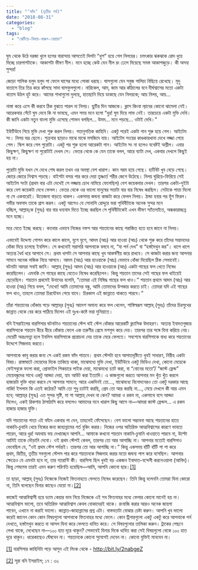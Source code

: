 ```yaml
---
title: "‘ফাঁদ’ (তৃতীয় পর্ব)"
date: "2018-08-31"
categories: 
  - "blog"
tags: 
  - "ঝেটিয়ে-বিদায়-করুন-বেয়াড়া"
---
```


ঘুম থেকে উঠে দরজা খুলে হলের বারান্দায় আসতেই দিলটা “খুশ” হয়ে গেল নিলয়ের। চমৎকার ঝকঝকে রোদ ধুয়ে দিচ্ছে চারপাশটাকে। আকাশটা ভীষণ নীল। মনে হচ্ছে কেউ যেন নীল রং ঢেলে দিয়েছে সমস্ত আকাশজুড়ে। কী অসহ্য সুন্দর!

জোড়া শালিক হলুদ হলুদ পা ফেলে ঘাসের মধ্যে পোকা ধরছে। ঘাসগুলো যেন সবুজ গালিচা বিছিয়ে রেখেছে। মৃদু বাতাসে তির তির করে কাঁপছে সাদা ঘাসফুলগুলো। নারিকেল, আম, জাম আর কাঁঠালের বনে দীর্ঘশ্বাসের মতো একটা বাতাস উঠল হুট করে। আমের শাখাগুলো দুলছে, হাতছানি দিয়ে ডাকছে যেন নিলয়কে; আয় নিলয়, আয়...

নাস্তা করে এসে কী করবে ঠিক বুঝতে পারল না নিলয়। ছুটির দিন আজকে। ক্লাস কিংবা ল্যাবের কোনো ঝামেলা নেই। আরেকবার সেঁটে ঘুম দেবে কি না ভাবছে, এমন সময় মনে হলো “ধুর! ঘুম দিয়ে লাভ নেই। তারচেয়ে একটা মুভি দেখি। কী জানি একটা নতুন বাংলা মুভি এসেছে শোভন বলছিল... উমম... মনে পড়ছে... ওটাই দেখি।”

ইউটিউবে গিয়ে মুভি দেখা শুরু করল নিলয়। গতানুগতিক কাহিনি। একটু পরেই একটা গান শুরু হয়ে গেল। আইটেম সং। নিলয় ভদ্র ছেলে। শুক্রবার ছাড়াও মাঝে মাঝে মসজিদে যায়। আইটেম সংয়ের কাণ্ডকারখানা দেখে লজ্জা পেয়ে গেল। স্কিপ করে গেল পুরোটা। একটু পর শুরু হলো আরেকটা গান। আইটেম সং না হলেও যথেষ্টই অশ্লীল। এবার কিছুক্ষণ, কিছুক্ষণ না পুরোটাই দেখল সে। ভেতর থেকে কে যেন তাকে বলল, আরে ব্যাটা দেখ, একবার দেখলে কিছুই হয় না।

পুরোটা মুভি যখন সে দেখে শেষ করল তখন ওর অবস্থা বেশ খারাপ। কান গরম হয়ে গেছে। হার্টবিট খুব বেড়ে গেছে। জোরে জোরে নিশ্বাস পড়ছে। বাইশটা বসন্ত পার করে দেয়া তৃষ্ণার্ত শরীর জেগে উঠেছে। নিলয় ঘুরিয়ে-ফিরিয়ে সেই আইটেম সংটা (প্রথম বার এটা দেখেই সে লজ্জায় চোখ নামিয়ে ফেলেছিল) বেশ কয়েকবার দেখল। তারপর একটা-দুইটা করে বেশ কয়েকটা দেখে ফেলল। ভেতর থেকে ওর ভালো মানুষের সত্তাটা বার বার নিষেধ করছিল। সেটাকে পাত্তা দিলো না সে একবারেই। উত্তেজনা বাড়তে থাকল। একসময় জঘন্য কাজটা করে ফেলল নিলয়। ঠান্ডা হবার পর হুঁশ ফিরল। গভীর অবসাদ তাকে গ্রাস করল। একটু আগেও যে সোনালি রোদ্দুরে ভরা পৃথিবীটাকে অনেক সুন্দর মনে হচ্ছিল, আল্লাহ্‌কে (সুবঃ) বার বার ধন্যবাদ দিতে ইচ্ছে করছিল সে পৃথিবীটাকেই এখন ভীষণ স্যাঁতস্যাঁতে, অন্ধকারাচ্ছন্ন মনে হচ্ছে।

মরে যেতে ইচ্ছে করছে। কতবার এভাবে নিজের নফস আর শয়তানের কাছে পরাজিত হতে হবে জানে না নিলয়।

এভাবেই উদ্দেশ্য গোপন করে কালে কালে, যুগে যুগে, আদম (আঃ) আর হাওয়া (আঃ) থেকে শুরু করে তাঁদের সন্তানদের ধোঁকা দিয়ে চলেছে ইবলিস। সে কখনোই সরাসরি আপনাকে বলবে না, “যা পর্ন দেখ” বা “হস্তমৈথুন কর”। ধাপে ধাপে অত্যন্ত ধৈর্য ধরে আগাবে সে। প্রথম ধাপটা সে আপনার কাছে খুব আকর্ষণীয় করে রাখবে। সে কাজটা করার জন্য আপনার সামনে অনেক লজিক নিয়ে আসবে। আদম (আঃ) আর হাওয়াকে (আঃ) যেভাবে ধোঁকা দিয়েছিল ঠিক সেভাবেই। ঘটনাটা আমরা সবাই জানি। আল্লাহ্‌ (সুবঃ) আদম (আঃ) আর হাওয়াকে (আঃ) একটা গাছের ফল খেতে নিষেধ করেছিলেন। এমনকি সে গাছের কাছে যেতেও নিষেধ করেছিলেন। কিন্তু শয়তান তাদের সেই গাছের ফল খাইয়েই ছেড়েছিল। শয়তান প্রথমেই উনাদের বলেনি, “তোমরা এই নিষিদ্ধ গাছের ফল খাও।” শয়তান প্রথমে আদম (আঃ) আর হাওয়া (আঃ) গিয়ে বলল, “দেখো! আমি তোমাদের বন্ধু, আমি তোমাদের উপকার করতে চাই। তোমরা যদি এই গাছের ফল খাও, তাহলে তোমরা চিরযৌবন পেয়ে যাবে। চিরকাল এই জান্নাতে থাকতে পারবে।”

তাঁরা শয়তানের ধোঁকায় পড়ে আল্লাহ্‌র (সুবঃ) আদেশ অমান্য করে ফল খেলেন, শাস্তিস্বরূপ আল্লাহ্‌ (সুবঃ) তাঁদের চিরসুখের জান্নাত থেকে বের করে পাঠিয়ে দিলেন এই দুঃখ-কষ্টে ভরা দুনিয়াতে।

বনি ইসরাইলের বারসিসার ঘটনাটাও শয়তানের স্টেপ বাই স্টেপ ধোঁকার আরেকটি ক্ল্যাসিক উদাহরণ। অত্যন্ত ইবাদতগুজার বারসিসাকে শয়তান ধীরে ধীরে ধোঁকায় ফেলে এক তরুণীর প্রেমে মশগুল করে দেয়। তারপর তার সঙ্গে যিনা করিয়ে নেয়। মেয়েটি অন্তঃসত্ত্বা হলে ইবলিস বারসিসাকে প্ররোচনা দেয় তাকে মেরে ফেলতে। সবশেষে বারসিসাকে বাধ্য করে শয়তানের উদ্দেশে সিজদাহ করতে।

আপনাকে কাবু করার জন্য সে একই রকম ফাঁদ পাতবে। প্রথম স্টেপটা হবে আপাতদৃষ্টিতে খুবই সাধারণ, নিরীহ একটা বিষয়। রাস্তাঘাটে মেয়েদের দিকে তাকিয়ে থাকা, মাঝেমধ্যে মুভি দেখা, ইউটিউবে একটু ভিডিও দেখা, কোনো মেয়েকে ফেইসবুকে ফলো করা, প্রোফাইল পিকচারে লাইক দেয়া, মাঝেমধ্যে চ্যাট করা, বা “বোনের মতো”/ “জাস্ট ফ্রেন্ড” মেয়েবন্ধুদের সাথে একটু আড্ডা দেয়া, হ্যাং আউট করা ইত্যাদি। এ কাজগুলো করতে আপনার মন খুঁত খুঁত করলে হাজারটা যুক্তি খাড়া করবে সে আপনার সামনে; আরে একদিনই তো..., মাঝেমধ্যে বিনোদনেরও তো একটু দরকার আছে নাকি! ইসলাম কি এতই কঠোর? আমি তো শুধু চ্যাটই করছি, প্রেম তো আর করছি না..., মেয়ে দেখলে কী আর এমন হবে; আল্লাহ্‌র (সুবঃ) এত সুন্দর সৃষ্টি, মা শা আল্লাহ্‌ দেখব না কেন? আমরা ও রকম না, একসাথে বসে আড্ডা দিলেও, একই রিকশায় ঠাসাঠাসি করে বসলেও আমাদের মনে খারাপ কিছু আসে না—আমরা জাস্ট ফ্রেন্ডস... এ রকম হাজার হাজার যুক্তি।

যদি শয়তানের পাতা এই ফাঁদে একবার পা দেন, তাহলেই ফেঁসেছেন। বেশ ভালো সম্ভাবনা আছে শয়তানের হাতে নাকানি-চুবানি খেয়ে নিজের জন্য জাহান্নামের গর্ত বুকিং করার। নিজের ওপর অতিরিক্ত আত্মবিশ্বাসের কারণে ভাবতে পারেন, আরে ধুর! অযথায় ভয় দেখাচ্ছেন আপনি... আমাকে কখনো শয়তান নাকানি-চুবানি খাওয়াতে পারবে না, উল্টো আমিই তাকে দৌড়ানি দেবো। ওই প্রথম স্টেপই কেবল, তারপর তো আর আগাচ্ছি না। আপনার মতোই বারসিসাও ভেবেছিল যে, “ওই প্রথম স্টেপ পর্যন্তই। তারপর তো আর আগাচ্ছি না।” কিন্তু একসময় হাঁটি হাঁটি পা পা করে প্রথম, দ্বিতীয়, তৃতীয় সবগুলো স্টেপস পার করে শয়তানকে সিজদাহ করার মতো জঘন্য পাপ করে বসেছিল। আপনার ক্ষেত্রেও যে এমনটা হবে না, তার গ্যারান্টি কী। বারসিসা ছিল খুবই বড় একজন ইবাদাত-বন্দেগী করনেওয়ালা (আবিদ)। কিন্তু শেষমেষ তারই এমন করুণ পরিণতি হয়েছিল—আমি, আপনি কোনো ছার।[\[1\]](https://www.blogger.com/blogger.g?blogID=606604752833102909#_ftn1)

তা ছাড়া, আল্লাহ্‌ (সুবঃ) নিজেকে নিজেই ফিতনাহতে ফেলতে নিষেধ করেছেন। তিনি কিন্তু বলেননি তোমরা যিনা কোরো না, তিনি বলেছেন যিনার কাছেও যেয়ো না।[\[2\]](https://www.blogger.com/blogger.g?blogID=606604752833102909#_ftn2)

কাজেই আত্মবিশ্বাসী হয়ে ড্যাম কেয়ার ভাব নিয়ে নিজেকে এই সব ফিতনাহর মধ্যে ফেলার কোনো মানেই হয় না। আত্মবিশ্বাস ভালো, তবে অতিরিক্ত আত্মবিশ্বাস কেবল বোকাদেরই থাকে। রংবাজি করার আরও অনেক জায়গা পাবেন, এখানে না করাই ভালো। জান্নাত-জাহান্নামের প্রশ্ন এটা। বাস্তবতাটা বোঝার চেষ্টা করুন। আপনি খুব ভালো করেই জানেন কোন কোন বিষয়গুলো আপনাকে ফিতনাহর মধ্যে ফেলে। কোন ট্রিগারগুলো একটু একটু করে আপনাকে পর্ন দেখতে, হস্তমৈথুন করতে বা আসল যিনা করে ফেলতে ধাবিত করে। সে বিষয়গুলোর তালিকা করুন। ট্রাকের পেছনে লেখা থাকে, দেখেছেন না—১০০ হাত দূরে থাকুন? সেভাবেই যিনার দিকে ধাবিত করা সেই বিষয়গুলো থেকে ১০০ হাত দূরে থাকুন। ধারেকাছেও ঘেঁষবেন না। শয়তানকে কোনো সুযোগই দেবেন না। কোনো যুক্তিই মানবেন না।

[\[1\]](https://www.blogger.com/blogger.g?blogID=606604752833102909#_ftnref1) বারসিসার কাহিনিটা পড়ে আসুন এই লিংক থেকে - http://bit.ly/2nabgeZ

[\[2\]](https://www.blogger.com/blogger.g?blogID=606604752833102909#_ftnref2) সূরা বনি ইসরাইল; ১৭ : ৩২
